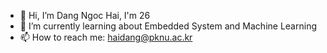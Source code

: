 - 👋 Hi, I’m Dang Ngoc Hai, I'm 26
- 🌱 I’m currently learning about Embedded System and Machine Learning
- 📫 How to reach me: haidang@pknu.ac.kr

<!---
DangHaiBK/DangHaiBK is a ✨ special ✨ repository because its `README.md` (this file) appears on your GitHub profile.
You can click the Preview link to take a look at your changes.
--->
